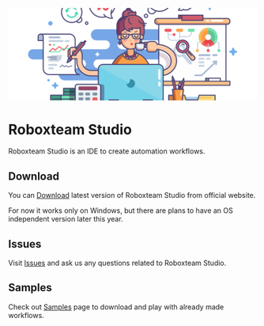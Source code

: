 ![Roboxteam header](docs/assets/header.png)

# Roboxteam Studio
Roboxteam Studio is an IDE to create automation workflows.

## Download
You can [Download](https://www.roboxteam.com/download) latest version of Roboxteam Studio from official website.

For now it works only on Windows, but there are plans to have an OS independent version later this year.

## Issues
Visit [Issues](https://github.com/roboxteam/RoboxTeamStudio/issues) and ask us any questions related to Roboxteam Studio.

## Samples

Check out [Samples](https://github.com/roboxteam/RoboxTeamStudio/samples) page to download and play with already made workflows.

